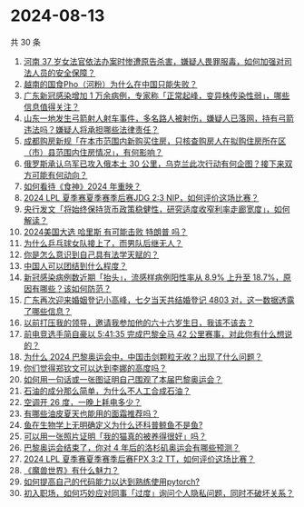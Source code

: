 # 2024-08-13

共 30 条

<!-- BEGIN ZHIHUQUESTIONS -->
<!-- 最后更新时间 Tue Aug 13 2024 00:03:58 GMT+0800 (China Standard Time) -->
1. [河南 37 岁女法官依法办案时惨遭原告杀害，嫌疑人畏罪服毒，如何加强对司法人员的安全保障？](https://www.zhihu.com/question/664086766)
1. [越南的国食Pho（河粉）为什么在中国只能失败？](https://www.zhihu.com/question/509282822)
1. [广东新冠感染增加 1 万余病例，专家称「正常起峰，变异株传染性弱」，哪些信息值得关注？](https://www.zhihu.com/question/664068377)
1. [山东一地发生弓箭射人射车事件，多名路人被射伤，嫌疑人已落网，持有弓箭违法吗？嫌疑人将承担哪些法律责任？](https://www.zhihu.com/question/664084196)
1. [成都购房新规「在本市范围内新购买住房，只核查购房人在拟购住房所在区（市）县范围内住房情况」，有何影响？](https://www.zhihu.com/question/664093604)
1. [俄罗斯承认乌军已攻入俄本土 30 公里，乌克兰此次行动有何企图？接下来双方可能有何动向？](https://www.zhihu.com/question/664077734)
1. [如何看待《食神》2024 年重映？](https://www.zhihu.com/question/664080788)
1. [2024 LPL 夏季赛夏季赛季后赛JDG 2:3 NIP，如何评价这场比赛？](https://www.zhihu.com/question/664099958)
1. [央行发文「将始终保持货币政策稳健性，研究适度收窄利率走廊宽度」，如何解读？](https://www.zhihu.com/question/663995981)
1. [2024美国大选 哈里斯 有可能击败 特朗普 吗？](https://www.zhihu.com/question/663341297)
1. [为什么乒乓球女队接上了，而男队后继无人？](https://www.zhihu.com/question/663580039)
1. [你是怎么意识到自己具有法学天赋的？](https://www.zhihu.com/question/633334981)
1. [中国人可以团结到什么程度？](https://www.zhihu.com/question/441307866)
1. [新冠感染病例数近期「抬头」，流感样病例阳性率从 8.9% 上升至 18.7%，原因有哪些？该如何防范？](https://www.zhihu.com/question/664097991)
1. [广东再次迎来婚姻登记小高峰，七夕当天共结婚登记 4803 对，这一数据透露了哪些信息？](https://www.zhihu.com/question/664004206)
1. [以前打压我的领导，邀请我参加他的六十六岁生日，我该不该去？](https://www.zhihu.com/question/657411102)
1. [前电竞选手简自豪以 5:41:35 完成巴黎全马 42 公里赛事，对此你有什么想说的？](https://www.zhihu.com/question/664071686)
1. [为什么 2024 巴黎奥运会中，中国击剑颗粒无收？出现了什么问题？](https://www.zhihu.com/question/663453018)
1. [你们觉得郑钦文可以达到李娜的高度吗？](https://www.zhihu.com/question/555490061)
1. [如何用一句话或一张图证明自己围观了本届巴黎奥运会？](https://www.zhihu.com/question/662701637)
1. [石油的成分那么简单，为什么不人工合成石油？](https://www.zhihu.com/question/662627530)
1. [空调开 26 度，一晚上耗电多少？](https://www.zhihu.com/question/540208850)
1. [有哪些油皮夏天也能用的面霜推荐吗？](https://www.zhihu.com/question/656823615)
1. [鱼在生物学上无明确定义为什么还科普鲸鱼不是鱼?](https://www.zhihu.com/question/663751051)
1. [可以用一张照片证明「我的猫真的被养得很好」吗？](https://www.zhihu.com/question/659850225)
1. [巴黎奥运会结束了，你对 4 年后的洛杉矶奥运会有哪些预测？](https://www.zhihu.com/question/664043294)
1. [2024 LPL 夏季赛夏季赛季后赛FPX 3:2 TT，如何评价这场比赛？](https://www.zhihu.com/question/664025686)
1. [《魔兽世界》有什么魅力？](https://www.zhihu.com/question/634792936)
1. [如何提高自己的代码能力以达到熟练使用pytorch?](https://www.zhihu.com/question/352525266)
1. [初入职场，如何巧妙应对同事「过度」询问个人隐私问题，同时不破坏关系？](https://www.zhihu.com/question/662639621)
<!-- END ZHIHUQUESTIONS -->
